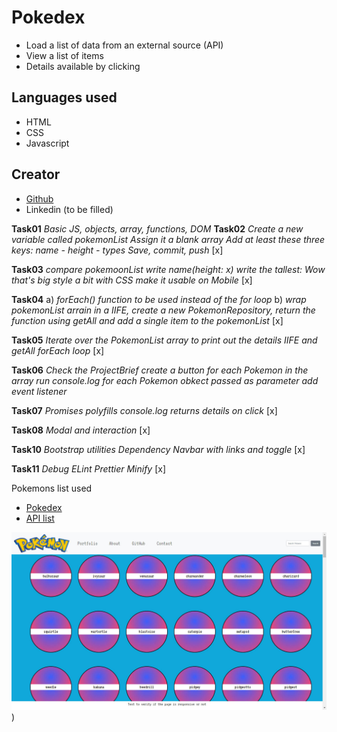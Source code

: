 # Pokedex
- Load a list of data from an external source (API)
- View a list of items
- Details available by clicking
 
## Languages used
- HTML
- CSS
- Javascript

## Creator
-  [Github](https://github.com/cicciotazza)
- Linkedin (to be filled)






**Task01**
*Basic JS, objects, array, functions, DOM*
**Task02**
*Create a new variable called pokemonList*
*Assign it a blank array*
*Add at least these three keys: name - height - types*
*Save, commit, push*
[x]

**Task03**
*compare pokemoonList*
*write name(height: x)*
*write the tallest: Wow that's big*
*style a bit with CSS*
*make it usable on Mobile*
[x]

**Task04**
a) *forEach() function to be used instead of the for loop*
b) *wrap pokemonList arrain in a IIFE, create a new PokemonRepository, return the function using getAll and add a single item to the pokemonList*
[x]

**Task05**
  *Iterate over the PokemonList array to print out the details*
  *IIFE and getAll*
  *forEach loop*
  [x]

  **Task06**
  *Check the ProjectBrief*
  *create a button for each Pokemon in the array*
  *run console.log for each Pokemon obkect passed as parameter*
  *add event listener*

  **Task07**
  *Promises*
  *polyfills*
  *console.log returns details on click*
  [x]

   **Task08**
  *Modal and interaction*
  [x]

  **Task10**
  *Bootstrap utilities*
  *Dependency*
  *Navbar with links and toggle*
  [x]

  **Task11**
  *Debug*
  *ELint*
  *Prettier*
  *Minify*
  [x]


Pokemons list used
- [Pokedex](https://www.pokemon.com/us/pokedex/)
- [API list](https://pokeapi.co/api/v2/pokemon)


  
![Screen task 10](https://github.com/cicciotazza/Pokemon-02/blob/main/img/screen10.jpg))
